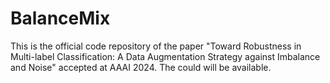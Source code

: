 # BalanceMix

This is the official code repository of the paper "Toward Robustness in Multi-label Classification: A Data Augmentation Strategy against Imbalance and Noise" accepted at AAAI 2024.
The could will be available.
